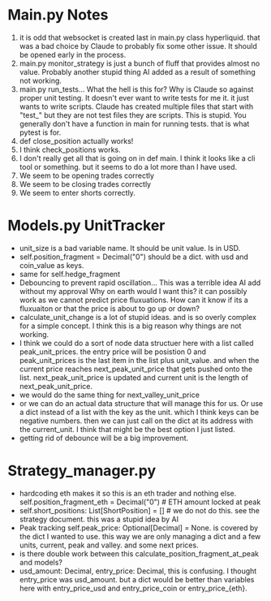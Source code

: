 
# Main.py Notes
1. it is odd that websocket is created last in main.py class hyperliquid. that was a bad choice by Claude to probably fix some other issue. It should be opened early in the process.
2. main.py monitor_strategy is just a bunch of fluff that provides almost no value. Probably another stupid thing AI added as a result of something not working. 
3. main.py run_tests... What the hell is this for? Why is Claude so against proper unit testing. It doesn't ever want to write tests for me it. it just wants to write scripts. Claude has created multiple files that start with "test_" but they are not test files they are scripts. This is stupid. You generally don't have a function in main for running tests. that is what pytest is for.
4. def close_position actually works!
5. I think check_positions works.
6. I don't really get all that is going on in def main. I think it looks like a cli tool or something. but it seems to do a lot more than I have used. 
7. We seem to be opening trades correctly
8. We seem to be closing trades correctly
9. We seem to enter shorts correctly.

# Models.py UnitTracker
- unit_size is a bad variable name. It should be unit value. Is in USD. 
- self.position_fragment = Decimal("0") should be a dict. with usd and coin_value as keys.
- same for self.hedge_fragment
- Debouncing to prevent rapid oscillation... This was a terrible idea AI add without my approval Why on earth would I want this? it can possibly work as we cannot predict price fluxuations. How can it know if its a fluxuaiton or that the price is about to go up or down? 
- calculate_unit_change is a lot of stupid ideas. and is so overly complex for a simple concept. I think this is a big reason why things are not working. 
- I think we could do a sort of node data structuer here with a list called peak_unit_prices. the entry price will be posistion 0 and peak_unit_prices is the last item in the list plus unit_value. and when the current price reaches next_peak_unit_price that gets pushed onto the list. next_peak_unit_price is updated and current unit is the length of next_peak_unit_price.
- we would do the same thing for next_valley_unit_price
- or we can do an actual data structure that will manage this for us. Or use a dict instead of a list with the key as the unit. which I think keys can be negative numbers. then we can just call on the dict at its address with the current_unit. I think that might be the best option I just listed. 
- getting rid of debounce will be a big improvement. 

# Strategy_manager.py
- hardcoding eth makes it so this is an eth trader and nothing else.         self.position_fragment_eth = Decimal("0")  # ETH amount locked at peak
- self.short_positions: List[ShortPosition] = [] # we do not do this. see the strategy document. this was a stupid idea by AI
- Peak tracking self.peak_price: Optional[Decimal] = None. is covered by the dict I wanted to use. this way we are only managing a dict and a few units, current, peak and valley. and some next prices. 
- is there double work between this calculate_position_fragment_at_peak and models?
- usd_amount: Decimal, entry_price: Decimal, this is confusing. I thought entry_price was usd_amount. but a dict would be better than variables here with entry_price_usd and entry_price_coin or entry_price_{eth}.
